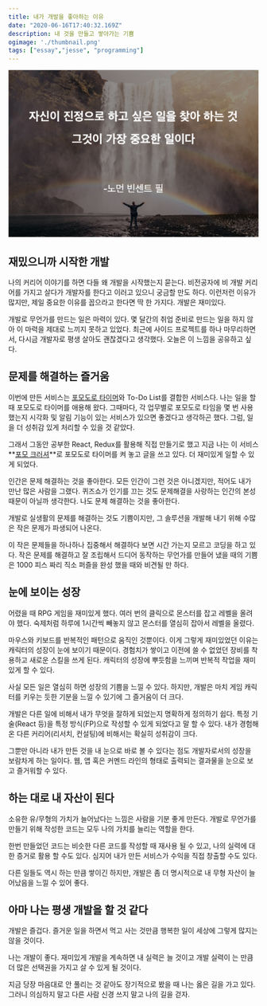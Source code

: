 ```yaml
---
title: 내가 개발을 좋아하는 이유
date: "2020-06-16T17:40:32.169Z"
description: 내 것을 만들고 쌓아가는 기쁨 
ogimage: './thumbnail.png'
tags: ["essay","jesse", "programming"]
---
```


![대표 이미지](./thumbnail.png)


## 재밌으니까 시작한 개발
나의 커리어 이야기를 하면 다들 왜 개발을 시작했는지 묻는다. 비전공자에 비 개발 커리어를 가지고 살다가 개발자를 한다고 이러고 있으니 궁금할 만도 하다. 이런저런 이유가 많지만, 제일 중요한 이유를 꼽으라고 한다면 딱 한 가지다. 개발은 재미있다.

개발로 무언가를 만드는 일은 마력이 있다. 몇 달간의 취업 준비로 만드는 일을 하지 않아 이 마력을 제대로 느끼지 못하고 있었다. 최근에 사이드 프로젝트를 하나 마무리하면서, 다시금 개발자로 평생 살아도 괜찮겠다고 생각했다. 오늘은 이 느낌을 공유하고 싶다.

## 문제를 해결하는 즐거움

이번에 만든 서비스는 [포모도로 타이머](https://ko.wikipedia.org/wiki/%ED%8F%AC%EB%AA%A8%EB%8F%84%EB%A1%9C_%EA%B8%B0%EB%B2%95)와 To-Do List를 결합한 서비스다. 나는 일을 할 때 포모도로 타이머를 애용해 왔다. 그때마다,  각 업무별로 포모도로 타임을 몇 번 사용했는지 시각화 및 알림 기능이 있는 서비스가 있으면 좋겠다고 생각하곤 했다. 그럼, 일을 더 성취감 있게 처리할 수 있을 것 같았다.

그래서 그동안 공부한 React, Redux를 활용해 직접 만들기로 했고 지금 나는 이 서비스 **[포모 크러셔](https://www.pomocrusher.com/)**로 포모도로 타이머를 켜 놓고 글을 쓰고 있다. 더 재미있게 일할 수 있게 되었다.

인간은 문제 해결하는 것을 좋아한다. 모든 인간이 그런 것은 아니겠지만, 적어도 내가 만난 많은 사람을 그랬다. 퀴즈쇼가 인기를 끄는 것도 문제해결을 사랑하는 인간의 본성 때문이 아닐까 생각한다. 나도 문제 해결하는 것을 좋아한다.

개발로 실생활의 문제를 해결하는 것도 기쁨이지만, 그 솔루션을 개발해 내기 위해 수많은 작은 문제가 파생되어 나온다.

이 작은 문제들을 하나하나 집중해서 해결하다 보면 시간 가는지 모르고 코딩을 하고 있다. 작은 문제를 해결하고 잘 조립해서 드디어 동작하는 무언가를 만들어 냈을 때의 기쁨은 1000 피스 짜리 직소 퍼즐을 완성 했을 때와 비견될 만 하다.


## 눈에 보이는 성장

어렸을 때 RPG 게임을 재미있게 했다. 여러 번의 클릭으로 몬스터를 잡고 레벨을 올려야 헸다. 숙제처럼 하루에 1시간씩 빼놓지 않고 몬스터를 열심히 잡아서 레벨을 올렸다.

마우스와 키보드를 반복적인 패턴으로 움직인 것뿐이다. 이게 그렇게 재미있었던 이유는 캐릭터의 성장이 눈에 보이기 때문이다. 경험치가 쌓이고 이전에 쓸 수 없었던 장비를 착용하고 새로운 스킬을 쓰게 된다. 캐릭터의 성장에 뿌듯함을 느끼며 반복적 작업을 재미있게 할 수 있다.

사실 모든 일은 열심히 하면 성장의 기쁨을 느낄 수 있다. 하지만, 개발은 마치 게임 캐릭터를 키우는 듯한 기분을 느낄 수 있기에 그 즐거움이 더 크다.

개발은 다른 일에 비해서 내가 무엇을 잘하게 되었는지 명확하게 정의하기 쉽다. 특정 기술(React 등)을 특정 방식(FP)으로 작성할 수 있게 되었다고 말 할 수 있다. 내가 경험해 온 다른 커리어(리서치, 컨설팅)에 비해서는 확실히 성취감이 크다.

그뿐만 아니라 내가 만든 것을 내 눈으로 바로 볼 수 있다는 점도 개발자로서의 성장을 보람차게 하는 일이다.  웹, 앱 혹은 커멘드 라인의 형태로 출력되는 결과물을 눈으로 보고 즐거워할 수 있다.


## 하는 대로 내 자산이 된다

소유한 유/무형의 가치가 늘어났다는 느낌은 사람을 기분 좋게 만든다. 개발로 무언가를 만들기 위해 작성한 코드는 모두 나의 가치를 늘리는 역할을 한다.

한번 만들었던 코드는 비슷한 다른 코드를 작성할 때 재사용 될 수 있고, 나의 실력에 대한 증거로 활용 할 수도 있다. 심지어 내가 만든 서비스가 수익을 직접 창출할 수도 있다.

다른 일들도 역시 하는 만큼 쌓이긴 하지만, 개발은 좀 더 명시적으로 내 무형 자산이 늘어났음을 느낄 수 있어 좋다.


## 아마 나는 평생 개발을 할 것 같다

개발은 즐겁다. 즐거운 일을 하면서 먹고 사는 것만큼 행복한 일이 세상에 그렇게 많지는 않을 것이다.

나는 개발이 좋다. 재미있게 개발을 계속하면 내 실력은 늘 것이고 개발 실력이 는 만큼 더 많은 선택권을 가지고 살 수 있게 될 것이다.

지금 당장 마음대로 안 풀리는 것 같아도 장기적으로 봤을 때 나는 옳은 길을 가고 있다. 그러니 의심하지 말고 다른 사람 신경 쓰지 말고 나의 길을 걷자.
